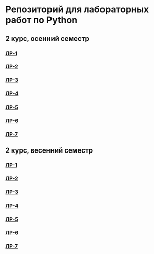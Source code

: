# Репозиторий для лабораторных работ по Python
## 2 курс, осенний семестр
### [ЛР-1](https://github.com/A1adriel/Python-Programming/tree/main/Семестр%201/ЛР-1)
### [ЛР-2](https://github.com/A1adriel/Python-Programming/tree/main/Семестр%201/ЛР-2)
### [ЛР-3](https://github.com/A1adriel/Python-Programming/tree/main/Семестр%201/ЛР-3)
### [ЛР-4](https://github.com/A1adriel/Python-Programming/tree/main/Семестр%201/ЛР-4)
### [ЛР-5](https://github.com/A1adriel/Python-Programming/tree/main/Семестр%201/ЛР-5)
### [ЛР-6](https://github.com/A1adriel/Python-Programming/tree/main/Семестр%201/ЛР-6)
### [ЛР-7](https://github.com/A1adriel/Python-Programming/tree/main/Семестр%201/ЛР-7)

## 2 курс, весенний семестр
### [ЛР-1](https://github.com/A1adriel/Python-Programming/tree/main/Семестр%202/ЛР-1)
### [ЛР-2](https://github.com/A1adriel/Python-Programming/tree/main/Семестр%202/ЛР-2)
### [ЛР-3](https://github.com/A1adriel/Python-Programming/tree/main/Семестр%202/ЛР-3)
### [ЛР-4](https://github.com/A1adriel/Python-Programming/tree/main/Семестр%202/ЛР-4)
### [ЛР-5](https://github.com/A1adriel/Python-Programming/tree/main/Семестр%202/ЛР-5)
### [ЛР-6](https://github.com/A1adriel/Python-Programming/tree/main/Семестр%202/ЛР-6)
### [ЛР-7](https://github.com/A1adriel/Python-Programming/tree/main/Семестр%202/ЛР-7)
